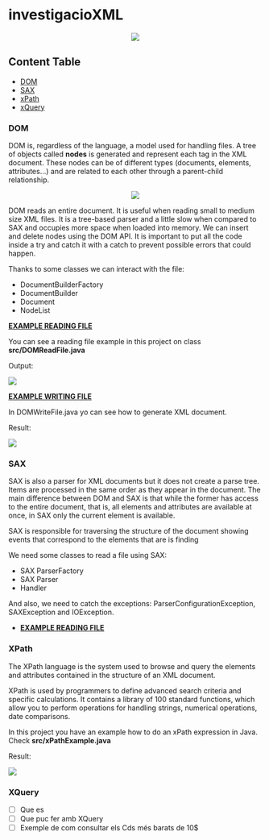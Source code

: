 # investigacioXML
<p align ="center">
  <img src="https://user-images.githubusercontent.com/91245889/200307389-ca0a263f-0785-4115-b7fa-d9a1303f0ce6.png">
</p>


## Content Table
- [DOM](#dom)
- [SAX](#sax)
- [xPath](#xpath)
- [xQuery](#xquery)

### DOM




DOM is, regardless of the language, a model used for handling files. A tree of objects called **nodes** is generated and represent each tag in the XML document. These nodes can be of different types (documents, elements, attributes...) and are related to each other through a parent-child relationship.

<p align="center">
 <img src="https://user-images.githubusercontent.com/91245889/197552609-3b5f1be9-f1c7-4011-a12d-6ce4a8988a11.png">
</p>

DOM reads an entire document. It is useful when reading small to medium size XML files. It is a tree-based parser and a little slow when compared to SAX and occupies more space when loaded into memory. We can insert and delete nodes using the DOM API.
It is important to put all the code inside a try and catch it with a catch to prevent possible errors that could happen.

Thanks to some classes we can interact with the file:

* DocumentBuilderFactory
* DocumentBuilder
* Document
* NodeList

<ins>**EXAMPLE READING FILE**</ins>

You can see a reading file example in this project on class **src/DOMReadFile.java**

Output:
<p>
  <img src="https://user-images.githubusercontent.com/91245889/197555697-5e5b4d6b-4ca9-4797-9c73-40a4617277f1.png">
</p>

<ins>**EXAMPLE WRITING FILE**</ins>

In DOMWriteFile.java yo can see how to generate XML document.

Result:
<p>
  <img src="https://user-images.githubusercontent.com/91245889/200117849-3c78691a-3d4d-4b66-9a91-286556432a67.png">
</p>

### SAX

  SAX is also a parser for XML documents but it does not create a parse tree. Items are processed in the same order as they appear in the document. The main difference between DOM and SAX is that while the former has access to the entire document, that is, all elements and attributes are available at once, in SAX only the current element is available.
  
  SAX is responsible for traversing the structure of the document showing events that correspond to the elements that are is finding
  
  We need some classes to read a file using SAX:
  * SAX ParserFactory
  * SAX Parser
  * Handler
  
  And also, we need to catch the exceptions: ParserConfigurationException, SAXException and IOException.

- <ins>**EXAMPLE READING FILE**</ins>



### XPath

  The XPath language is the system used to browse and query the elements and attributes contained in the structure of an XML document.

  XPath is used by programmers to define advanced search criteria and specific calculations. It contains a library of 100 standard functions, which allow you to perform operations for handling strings, numerical operations, date comparisons.

  In this project you have an example how to do an xPath expression in Java. Check **src/xPathExample.java**

Result:

<p>
  <img src="https://user-images.githubusercontent.com/91245889/200308028-0958077f-cf86-4724-bf63-e697f6d4145a.png">
</p>

### XQuery

- [ ] Que es
- [ ] Que puc fer amb XQuery
- [ ] Exemple de com consultar els Cds més barats de 10$
